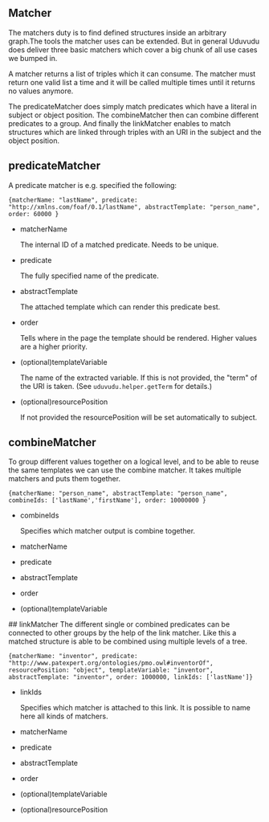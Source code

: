 Matcher
-------
The matchers duty is to find defined structures inside an arbitrary graph.The tools the matcher uses can be extended. But in general Uduvudu does deliver three basic matchers which cover a big chunk of all use cases we bumped in.

A matcher returns a list of triples which it can consume. The matcher must return one valid list a time and it will be called multiple times until it returns no values anymore.

The predicateMatcher does simply match predicates which have a literal in subject or object position. The combineMatcher then can combine different predicates to a group. And finally the linkMatcher enables to match structures which are linked through triples with an URI in the subject and the object position.

## predicateMatcher
A predicate matcher is e.g. specified the following:

`{matcherName: "lastName", predicate: "http://xmlns.com/foaf/0.1/lastName", abstractTemplate: "person_name", order: 60000 }`

  * matcherName
  
    The internal ID of a matched predicate. Needs to be unique.
  * predicate
  
    The fully specified name of the predicate.
  * abstractTemplate
  
    The attached template which can render this predicate best.
  * order
  
    Tells where in the page the template should be rendered. Higher values are a higher priority.
  * (optional)templateVariable
  
    The name of the extracted variable. If this is not provided, the "term" of the URI is taken. (See `uduvudu.helper.getTerm` for details.)
  * (optional)resourcePosition
   
    If not provided the resourcePosition will be set automatically to subject.

## combineMatcher
To group different values together on a logical level, and to be able to reuse the same templates we can use the combine matcher. It takes multiple matchers and puts them together.

`{matcherName: "person_name", abstractTemplate: "person_name", combineIds: ['lastName','firstName'], order: 10000000 }`
  * combineIds
  
    Specifies which matcher output is combine together.
  * matcherName
  * predicate
  * abstractTemplate
  * order
  * (optional)templateVariable

## linkMatcher
The different single or combined predicates can be connected to other groups by the help of the link matcher. Like this a matched structure is able to be combined using multiple levels of a tree. 

`{matcherName: "inventor", predicate: "http://www.patexpert.org/ontologies/pmo.owl#inventorOf", resourcePosition: "object", templateVariable: "inventor", abstractTemplate: "inventor", order: 1000000, linkIds: ['lastName']}`
  * linkIds
  
    Specifies which matcher is attached to this link. It is possible to name here all kinds of matchers.
  * matcherName
  * predicate
  * abstractTemplate
  * order
  * (optional)templateVariable
  * (optional)resourcePosition
